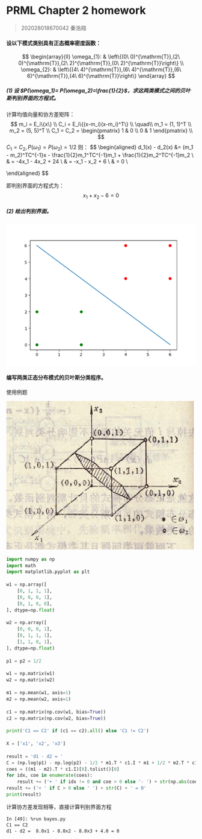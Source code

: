 # PRML Chapter 2 homework

> 202028018670042 秦浩翔

#### 设以下模式类别具有正态概率密度函数：

$$
\begin{array}{ll}
\omega_{1}: & \left\{(0\ 0)^{\mathrm{T}},(2\ 0)^{\mathrm{T}},(2\ 2)^{\mathrm{T}},(0\ 2)^{\mathrm{T}}\right\} \\
\omega_{2}: & \left\{(4\ 4)^{\mathrm{T}},(6\ 4)^{\mathrm{T}},(6\ 6)^{\mathrm{T}},(4\ 6)^{\mathrm{T}}\right\}
\end{array}
$$

##### (1) 设 $P(\omega_1)= P(\omega_2)=\frac{1}{2}$，求这两类模式之间的贝叶斯判别界面的方程式。

计算均值向量和协方差矩阵：
$$
m_i = E_i\{x\} \\
C_i = E_i\{(x-m_i)(x-m_i)^T\} \\ 
\quad\\
m_1 = (1, 1)^T \\
m_2 = (5, 5)^T \\
C_1 = C_2 = 
\begin{pmatrix} 
1 & 0 \\
0 & 1
\end{pmatrix} \\
$$
$C_1 = C_2, P(\omega_1) = P(\omega_2) = 1/2$ 则：
$$
\begin{aligned}
d_1(x) - d_2(x) &= (m_1 - m_2)^TC^{-1}x - \frac{1}{2}m_1^TC^{-1}m_1 + \frac{1}{2}m_2^TC^{-1}m_2 \\
& = -4x_1 - 4x_2 + 24 \\
& = -x_1 - x_2 + 6 \\
& = 0 \\

\end{aligned}
$$

即判别界面的方程式为：
$$
x_1 + x_2 - 6 = 0
$$

##### (2) 绘出判别界面。

![](prml_hw2_1.png)

#### 编写两类正态分布模式的贝叶斯分类程序。

使用例题

![](prml_hw2_2.png)

```python
import numpy as np
import math
import matplotlib.pyplot as plt

w1 = np.array([
    [0, 1, 1, 1],
    [0, 0, 0, 1],
    [0, 1, 0, 0],
], dtype=np.float)

w2 = np.array([
    [0, 0, 0, 1],
    [0, 1, 1, 1],
    [1, 1, 0, 1],
], dtype=np.float)

p1 = p2 = 1/2

w1 = np.matrix(w1)
w2 = np.matrix(w2)

m1 = np.mean(w1, axis=1)
m2 = np.mean(w2, axis=1)

c1 = np.matrix(np.cov(w1, bias=True))
c2 = np.matrix(np.cov(w2, bias=True))

print('C1 == C2' if (c1 == c2).all() else 'C1 != C2')

X = ['x1', 'x2', 'x3']

result = 'd1 - d2 = '
C = (np.log(p1) - np.log(p2) - 1/2 * m1.T * c1.I * m1 + 1/2 * m2.T * c1.I * m2)[0, 0]
coes = ((m1 - m2).T * c1.I)[0].tolist()[0]
for idx, coe in enumerate(coes):
    result += ('+ ' if idx != 0 and coe > 0 else '- ') + str(np.abs(coe)) + X[idx] + ' '
result += ('+ ' if C > 0 else ' ') + str(C) + ' = 0'
print(result)
```

计算协方差发现相等，直接计算判别界面方程

```
In [49]: %run bayes.py
C1 == C2
d1 - d2 =  8.0x1 - 8.0x2 - 8.0x3 + 4.0 = 0
```